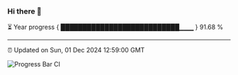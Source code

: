 ### Hi there 👋

⏳ Year progress { ███████████████████████████▁▁▁ } 91.68 %

---

⏰ Updated on Sun, 01 Dec 2024 12:59:00 GMT

![Progress Bar CI](https://github.com/IshwaranRudhara/GIT-ACTION/workflows/Progress%20Bar%20CI/badge.svg)
